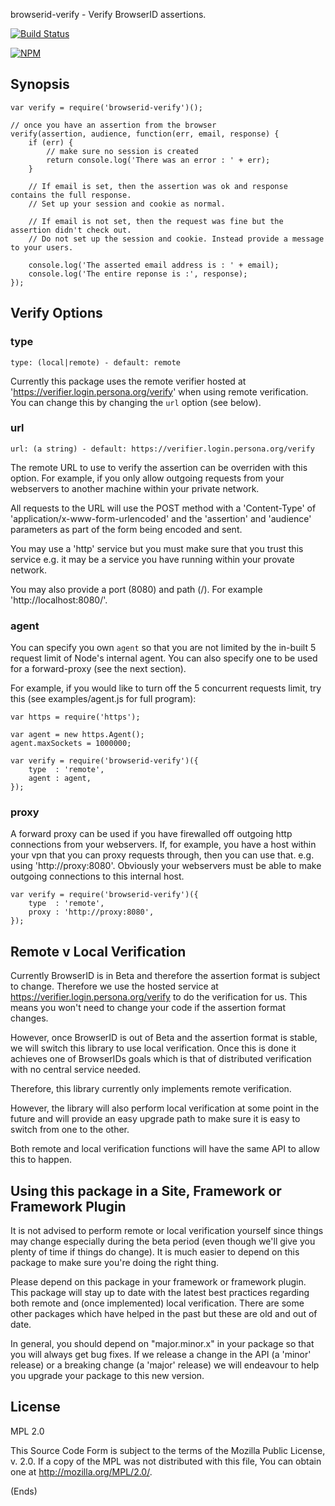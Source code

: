 browserid-verify - Verify BrowserID assertions.

[![Build Status](https://travis-ci.org/chilts/browserid-verify-node.png)](https://travis-ci.org/chilts/browserid-verify-node)

[![NPM](https://nodei.co/npm/browserid-verify.png)](https://nodei.co/npm/browserid-verify/)

## Synopsis ##

```
var verify = require('browserid-verify')();

// once you have an assertion from the browser
verify(assertion, audience, function(err, email, response) {
    if (err) {
        // make sure no session is created
        return console.log('There was an error : ' + err);
    }

    // If email is set, then the assertion was ok and response contains the full response.
    // Set up your session and cookie as normal.

    // If email is not set, then the request was fine but the assertion didn't check out.
    // Do not set up the session and cookie. Instead provide a message to your users.

    console.log('The asserted email address is : ' + email);
    console.log('The entire reponse is :', response);
});
```

## Verify Options ##

### type ###

```
type: (local|remote) - default: remote
```

Currently this package uses the remote verifier hosted at 'https://verifier.login.persona.org/verify' when using remote
verification. You can change this by changing the ```url``` option (see below).

### url ###

```
url: (a string) - default: https://verifier.login.persona.org/verify
```

The remote URL to use to verify the assertion can be overriden with this option. For example, if you only allow
outgoing requests from your webservers to another machine within your private network.

All requests to the URL will use the POST method with a 'Content-Type' of 'application/x-www-form-urlencoded' and the
'assertion' and 'audience' parameters as part of the form being encoded and sent.

You may use a 'http' service but you must make sure that you trust this service e.g. it may be a service you have
running within your provate network.

You may also provide a port (8080) and path (/). For example 'http://localhost:8080/'.

### agent ###

You can specify you own ```agent``` so that you are not limited by the in-built 5 request limit of Node's internal
agent. You can also specify one to be used for a forward-proxy (see the next section).

For example, if you would like to turn off the 5 concurrent requests limit, try this (see examples/agent.js for full
program):

```
var https = require('https');

var agent = new https.Agent();
agent.maxSockets = 1000000;

var verify = require('browserid-verify')({
    type  : 'remote',
    agent : agent,
});
```

### proxy ###

A forward proxy can be used if you have firewalled off outgoing http connections from your webservers. If, for example,
you have a host within your vpn that you can proxy requests through, then you can use that. e.g. using
'http://proxy:8080'. Obviously your webservers must be able to make outgoing connections to this internal host.

```
var verify = require('browserid-verify')({
    type  : 'remote',
    proxy : 'http://proxy:8080',
});
```

## Remote v Local Verification ##

Currently BrowserID is in Beta and therefore the assertion format is subject to change. Therefore we use the hosted
service at https://verifier.login.persona.org/verify to do the verification for us. This means you won't need to change
your code if the assertion format changes.

However, once BrowserID is out of Beta and the assertion format is stable, we will switch this library to use local
verification. Once this is done it achieves one of BrowserIDs goals which is that of distributed verification with no
central service needed.

Therefore, this library currently only implements remote verification.

However, the library will also perform local verification at some point in the future and will provide an easy upgrade
path to make sure it is easy to switch from one to the other.

Both remote and local verification functions will have the same API to allow this to happen.

## Using this package in a Site, Framework or Framework Plugin ##

It is not advised to perform remote or local verification yourself since things may change especially during the beta
period (even though we'll give you plenty of time if things do change). It is much easier to depend on this package to
make sure you're doing the right thing.

Please depend on this package in your framework or framework plugin. This package will stay up to date with the latest
best practices regarding both remote and (once implemented) local verification. There are some other packages which
have helped in the past but these are old and out of date.

In general, you should depend on "major.minor.x" in your package so that you will always get bug fixes. If we release
a change in the API (a 'minor' release) or a breaking change (a 'major' release) we will endeavour to help you upgrade
your package to this new version.

## License ##

MPL 2.0

This Source Code Form is subject to the terms of the Mozilla Public
License, v. 2.0. If a copy of the MPL was not distributed with this
file, You can obtain one at http://mozilla.org/MPL/2.0/.

(Ends)
